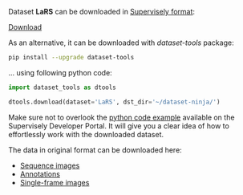 Dataset **LaRS** can be downloaded in [Supervisely format](https://developer.supervisely.com/api-references/supervisely-annotation-json-format):

 [Download](https://assets.supervisely.com/remote/eyJsaW5rIjogInMzOi8vc3VwZXJ2aXNlbHktZGF0YXNldHMvMzI3MV9MYVJTL2xhcnMtRGF0YXNldE5pbmphLnRhciIsICJzaWciOiAiR0YvcjliSXdHc0luWXpJZUhrLzZ2aWd4K3A3M0twNlRpTjFnbEl5NExyMD0ifQ==?response-content-disposition=attachment%3B%20filename%3D%22lars-DatasetNinja.tar%22)

As an alternative, it can be downloaded with *dataset-tools* package:
``` bash
pip install --upgrade dataset-tools
```

... using following python code:
``` python
import dataset_tools as dtools

dtools.download(dataset='LaRS', dst_dir='~/dataset-ninja/')
```
Make sure not to overlook the [python code example](https://developer.supervisely.com/getting-started/python-sdk-tutorials/iterate-over-a-local-project) available on the Supervisely Developer Portal. It will give you a clear idea of how to effortlessly work with the downloaded dataset.

The data in original format can be downloaded here:

- [Sequence images](https://box.vicos.si/lars/lars_v1.0.0_images_seq.zip)
- [Annotations](https://box.vicos.si/lars/lars_v1.0.0_annotations.zip)
- [Single-frame images](https://box.vicos.si/lars/lars_v1.0.0_images.zip)
